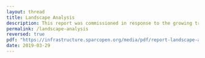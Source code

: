 ```yaml
---
layout: thread
title: Landscape Analysis
description: This report was commissioned in response to the growing trend of commercial acquisition of critical infrastructure in our institutions. It is intended to provide a comprehensive look at the current players in this arena, their strategies and potential actions, and the implications of these on the operations of our libraries and home institutions. It also outlines suggestions for an initial set of strategic responses for the community to evaluate in order to ensure it controls both this infrastructure and the data generated by/resident on it.
permalink: /landscape-analysis
reversed: true
pdf: "https://infrastructure.sparcopen.org/media/pdf/report-landscape-analysis.pdf"
date: 2019-03-29
---
```

